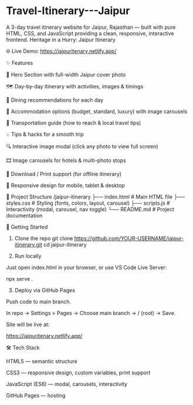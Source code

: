 # Travel-Itinerary---Jaipur
A 3-day travel itinerary website for Jaipur, Rajasthan — built with pure HTML, CSS, and JavaScript providing a clean, responsive, interactive frontend.
Heritage in a Hurry: Jaipur Itinerary

🌐 Live Demo: https://jaipuritenary.netlify.app/

✨ Features

📸 Hero Section with full-width Jaipur cover photo

🗺️ Day-by-day itinerary with activities, images & timings

🍴 Dining recommendations for each day

🏨 Accommodation options (budget, standard, luxury) with image carousels

🚌 Transportation guide (how to reach & local travel tips)

💡 Tips & hacks for a smooth trip

🔍 Interactive image modal (click any photo to view full screen)

🎞️ Image carousels for hotels & multi-photo stops

📑 Download / Print support (for offline itinerary)

📱 Responsive design for mobile, tablet & desktop

📂 Project Structure
/jaipur-itinerary
  ├── index.html      # Main HTML file
  ├── styles.css      # Styling (fonts, colors, layout, carousel)
  ├── scripts.js      # Interactivity (modal, carousel, nav toggle)
  └── README.md       # Project documentation

🚀 Getting Started
1. Clone the repo
git clone https://github.com/YOUR-USERNAME/jaipur-itinerary.git
cd jaipur-itinerary

2. Run locally

Just open index.html in your browser, or use VS Code Live Server:

npx serve .

3. Deploy via GitHub Pages

Push code to main branch.

In repo → Settings > Pages → Choose main branch → / (root) → Save.

Site will be live at:

https://jaipuritenary.netlify.app/

🛠️ Tech Stack

HTML5 — semantic structure

CSS3 — responsive design, custom variables, print support

JavaScript (ES6) — modal, carousels, interactivity

GitHub Pages — hosting

